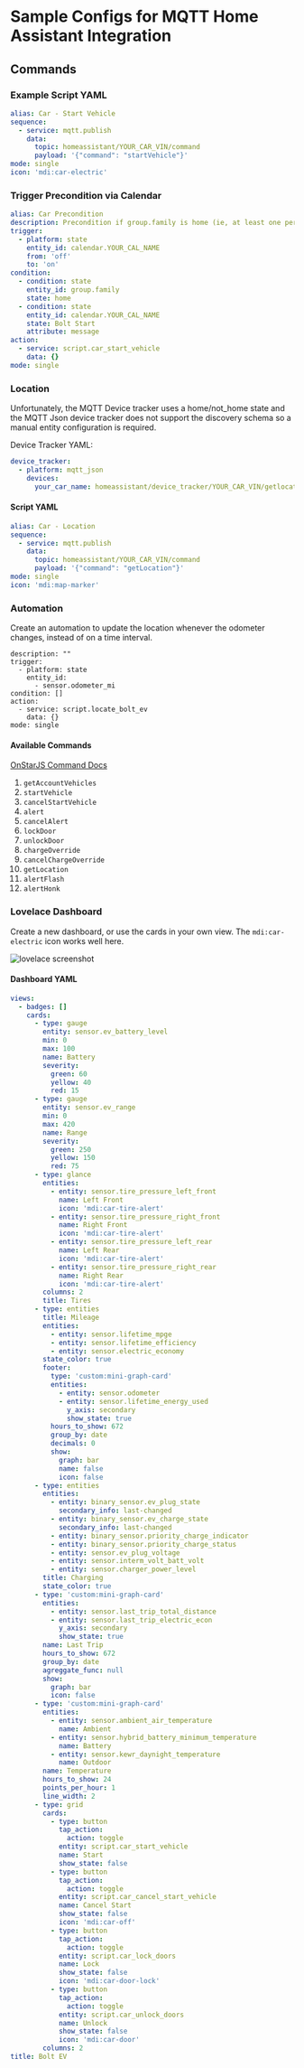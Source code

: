 # Sample Configs for MQTT Home Assistant Integration

## Commands

### Example Script YAML

```yaml
alias: Car - Start Vehicle
sequence:
  - service: mqtt.publish
    data:
      topic: homeassistant/YOUR_CAR_VIN/command
      payload: '{"command": "startVehicle"}'
mode: single
icon: 'mdi:car-electric'
```

### Trigger Precondition via Calendar

````yaml
alias: Car Precondition
description: Precondition if group.family is home (ie, at least one person).
trigger:
  - platform: state
    entity_id: calendar.YOUR_CAL_NAME
    from: 'off'
    to: 'on'
condition:
  - condition: state
    entity_id: group.family
    state: home
  - condition: state
    entity_id: calendar.YOUR_CAL_NAME
    state: Bolt Start
    attribute: message
action:
  - service: script.car_start_vehicle
    data: {}
mode: single
````

### Location

Unfortunately, the MQTT Device tracker uses a home/not_home state and the MQTT Json device tracker does not support
the discovery schema so a manual entity configuration is required.

Device Tracker YAML:

```yaml
device_tracker:
  - platform: mqtt_json
    devices:
      your_car_name: homeassistant/device_tracker/YOUR_CAR_VIN/getlocation/state
```

#### Script YAML

```yaml
alias: Car - Location
sequence:
  - service: mqtt.publish
    data:
      topic: homeassistant/YOUR_CAR_VIN/command
      payload: '{"command": "getLocation"}'
mode: single
icon: 'mdi:map-marker'
```

### Automation

Create an automation to update the location whenever the odometer changes, instead of on a time interval.

```alias: Update EV Location
description: ""
trigger:
  - platform: state
    entity_id:
      - sensor.odometer_mi
condition: []
action:
  - service: script.locate_bolt_ev
    data: {}
mode: single
```

#### Available Commands

[OnStarJS Command Docs](https://github.com/samrum/OnStarJS#commands)

1. `getAccountVehicles`
2. `startVehicle`
3. `cancelStartVehicle`
4. `alert`
5. `cancelAlert`
6. `lockDoor`
7. `unlockDoor`
8. `chargeOverride`
9. `cancelChargeOverride`
10. `getLocation`
11. `alertFlash`
12. `alertHonk`

### Lovelace Dashboard

Create a new dashboard, or use the cards in your own view. The `mdi:car-electric` icon works well here.

![lovelace screenshot](https://github.com/BigThunderSR/homeassistant-addons-onstar2mqtt/blob/main/images/lovelace.png)

#### Dashboard YAML

```yaml
views:
  - badges: []
    cards:
      - type: gauge
        entity: sensor.ev_battery_level
        min: 0
        max: 100
        name: Battery
        severity:
          green: 60
          yellow: 40
          red: 15
      - type: gauge
        entity: sensor.ev_range
        min: 0
        max: 420
        name: Range
        severity:
          green: 250
          yellow: 150
          red: 75
      - type: glance
        entities:
          - entity: sensor.tire_pressure_left_front
            name: Left Front
            icon: 'mdi:car-tire-alert'
          - entity: sensor.tire_pressure_right_front
            name: Right Front
            icon: 'mdi:car-tire-alert'
          - entity: sensor.tire_pressure_left_rear
            name: Left Rear
            icon: 'mdi:car-tire-alert'
          - entity: sensor.tire_pressure_right_rear
            name: Right Rear
            icon: 'mdi:car-tire-alert'
        columns: 2
        title: Tires
      - type: entities
        title: Mileage
        entities:
          - entity: sensor.lifetime_mpge
          - entity: sensor.lifetime_efficiency
          - entity: sensor.electric_economy
        state_color: true
        footer:
          type: 'custom:mini-graph-card'
          entities:
            - entity: sensor.odometer
            - entity: sensor.lifetime_energy_used
              y_axis: secondary
              show_state: true
          hours_to_show: 672
          group_by: date
          decimals: 0
          show:
            graph: bar
            name: false
            icon: false
      - type: entities
        entities:
          - entity: binary_sensor.ev_plug_state
            secondary_info: last-changed
          - entity: binary_sensor.ev_charge_state
            secondary_info: last-changed
          - entity: binary_sensor.priority_charge_indicator
          - entity: binary_sensor.priority_charge_status
          - entity: sensor.ev_plug_voltage
          - entity: sensor.interm_volt_batt_volt
          - entity: sensor.charger_power_level
        title: Charging
        state_color: true
      - type: 'custom:mini-graph-card'
        entities:
          - entity: sensor.last_trip_total_distance
          - entity: sensor.last_trip_electric_econ
            y_axis: secondary
            show_state: true
        name: Last Trip
        hours_to_show: 672
        group_by: date
        agreggate_func: null
        show:
          graph: bar
          icon: false
      - type: 'custom:mini-graph-card'
        entities:
          - entity: sensor.ambient_air_temperature
            name: Ambient
          - entity: sensor.hybrid_battery_minimum_temperature
            name: Battery
          - entity: sensor.kewr_daynight_temperature
            name: Outdoor
        name: Temperature
        hours_to_show: 24
        points_per_hour: 1
        line_width: 2
      - type: grid
        cards:
          - type: button
            tap_action:
              action: toggle
            entity: script.car_start_vehicle
            name: Start
            show_state: false
          - type: button
            tap_action:
              action: toggle
            entity: script.car_cancel_start_vehicle
            name: Cancel Start
            show_state: false
            icon: 'mdi:car-off'
          - type: button
            tap_action:
              action: toggle
            entity: script.car_lock_doors
            name: Lock
            show_state: false
            icon: 'mdi:car-door-lock'
          - type: button
            tap_action:
              action: toggle
            entity: script.car_unlock_doors
            name: Unlock
            show_state: false
            icon: 'mdi:car-door'
        columns: 2
title: Bolt EV
```
